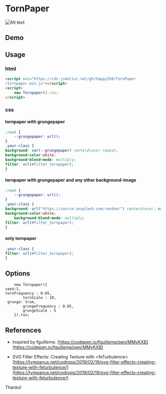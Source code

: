 # TornPaper 
 
![Alt text](./assets/screenshot.jpg?raw=true "TornPaper.js")
 
## Demo 


## Usage 
### html
```html
<script src="https://cdn.jsdelivr.net/gh/happy358/TornPaper
/tornpaper.min.js"></script>
<script>
    new Tornpaper().run;
</script>
```

### css 
 
#### tornpaper with grungepaper 
```css
:root {
    --grungepaper: url();
}
.your-class {
background: var(--grungepaper) center/cover repeat;
background-color:white;
background-blend-mode: multiply;
filter: url(#filter_tornpaper);
}
```

 
#### tornpaper with grungepaper and any other background-image
```css
:root {
    --grungepaper: url();
}
.your-class {
background: url("https://source.unsplash.com/random/") center/cover, var(--grungepaper) center/cover repeat;
background-color:white;
    background-blend-mode: multiply;
filter: url(#filter_tornpaper);
}
```


#### only tornpaper 
```css
.your-class {
filter: url(#filter_tornpaper);
}
```

 
## Options 
```
    new Tornpaper({
seed:1,
tornFrequency : 0.05,
        tornScale : 10,
 grunge: true,
        grungeFrequency : 0.05,
        grungeScale : 5
    }).run;
```
## References 
- Inspired by fguilleme. 
[https://codepen.io/fguilleme/pen/MMyKXB](https://codepen.io/fguilleme/pen/MMyKXB)  
 
- SVG Filter Effects: Creating Texture with &lt;feTurbulence&gt; 
[https://tympanus.net/codrops/2019/02/19/svg-filter-effects-creating-texture-with-feturbulence/](https://tympanus.net/codrops/2019/02/19/svg-filter-effects-creating-texture-with-feturbulence/) 
 
Thanks! 
